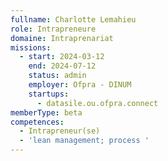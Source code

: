 ```yaml
---
fullname: Charlotte Lemahieu
role: Intrapreneure
domaine: Intraprenariat
missions:
  - start: 2024-03-12
    end: 2024-07-12
    status: admin
    employer: Ofpra - DINUM
    startups:
      - datasile.ou.ofpra.connect
memberType: beta
competences:
  - Intrapreneur(se)
  - 'lean management; process '
---
```


